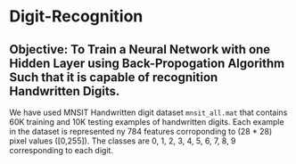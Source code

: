 # Digit-Recognition

## Objective: To Train a Neural Network with one Hidden Layer using Back-Propogation Algorithm Such that it is capable of recognition Handwritten Digits.  

We have used MNSIT Handwritten digit dataset `mnsit_all.mat` that contains 60K training and 10K testing examples of handwritten digits. Each example in the dataset is represented ny 784 features corroponding to (28 * 28) pixel values ([0,255]). The classes are 0, 1, 2, 3, 4, 5, 6, 7, 8, 9 corresponding to each digit.<br/>
